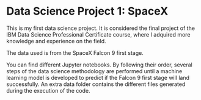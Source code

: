 # Data Science Project 1: SpaceX

This is my first data science project. It is considered the final project of the IBM Data Science Professional Certificate course, where I adquired more knowledge and experience on the field.

The data used is from the SpaceX Falcon 9 first stage. 

You can find different Jupyter notebooks. By following their order, several steps of the data science methodology are performed until a machine learning model is developed to predict if the Falcon 9 first stage will land successfully.
An extra data folder contains the different files generated during the execution of the code.
